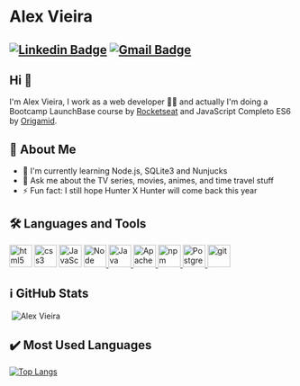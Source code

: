 # Alex Vieira
[![Linkedin Badge](https://img.shields.io/badge/-alexvieira-blue?style=flat-square&logo=Linkedin&logoColor=white&link=https://www.linkedin.com/in/alex-vieira-081888109/)](https://www.linkedin.com/in/alex-vieira-081888109/)
[![Gmail Badge](https://img.shields.io/badge/-alexvieiracb20@gmail.com-c14438?style=flat-square&logo=Gmail&logoColor=white&link=mailto:sakshamtaneja7861@gmail.com)](mailto:alexvieiracb20@gmail.com)
---

## Hi 👋          
I'm Alex Vieira, I work as a web developer 👨‍💻 and actually I'm doing a Bootcamp LaunchBase course by [Rocketseat](https://rocketseat.com.br/) and JavaScript Completo ES6 by [Origamid](https://origamid.com/).

## 🧐 About Me
- 🔭 I'm currently learning Node.js, SQLite3 and Nunjucks
- 💬 Ask me about the TV series, movies, animes, and time travel stuff
- ⚡ Fun fact: I still hope Hunter X Hunter will come back this year

## 🛠️ Languages and Tools
<p align="left"> 
<a href="https://www.w3.org/html/" target="_blank"> <img src="https://devicon.dev/devicon.git/icons/html5/html5-original.svg" alt="html5" width="40" height="40"/></a> 
<a href="https://www.w3schools.com/css/" target="_blank"> <img src="https://devicon.dev/devicon.git/icons/css3/css3-original.svg" alt="css3" width="40" height="40"/></a> 
<a href="https://www.javascript.com/" target="_blank"> <img src="https://devicon.dev/devicon.git/icons/javascript/javascript-original.svg" alt="JavaScript" width="40" height="40"/></a>
<a href="https://nodejs.org/en//" target="_blank"> <img src="https://devicon.dev/devicon.git/icons/nodejs/nodejs-original.svg" alt="Node" width="40" height="40"/> </a>
<a href="https://https://www.java.com/en/" target="_blank"> <img src="https://devicon.dev/devicon.git/icons/java/java-original.svg" alt="Java" width="40" height="40"/> </a>
<a href="https://www.apache.org/" target="_blank"> <img src="https://devicon.dev/devicon.git/icons/apache/apache-original.svg" alt="Apache" width="40" height="40"/> </a>
<a href="https://www.npmjs.com/" target="_blank"> <img src="https://devicon.dev/devicon.git/icons/npm/npm-original-wordmark.svg" alt="npm" width="40" height="40"/> </a>
<a href="https://www.postgresql.org/" target="_blank"> <img src="https://devicon.dev/devicon.git/icons/postgresql/postgresql-original.svg" alt="Postgre" width="40" height="40"/> </a> 
<a href="https://git-scm.com/" target="_blank"> <img src="https://www.vectorlogo.zone/logos/git-scm/git-scm-icon.svg" alt="git" width="40" height="40"/> </a>  
</p>
    
## :information_source: GitHub Stats    
<p>&nbsp;<img align="justify" src="https://github-readme-stats.vercel.app/api?username=alexvieirasj&show_icons=true&locale=en&=true&theme=dark" alt="Alex Vieira"/></p>

## :heavy_check_mark: Most Used Languages
[![Top Langs](https://github-readme-stats.vercel.app/api/top-langs/?username=alexvieirasj&layout=compact&how_icons=true&theme=dark)](https://github.com/anuraghazra/github-readme-stats)
